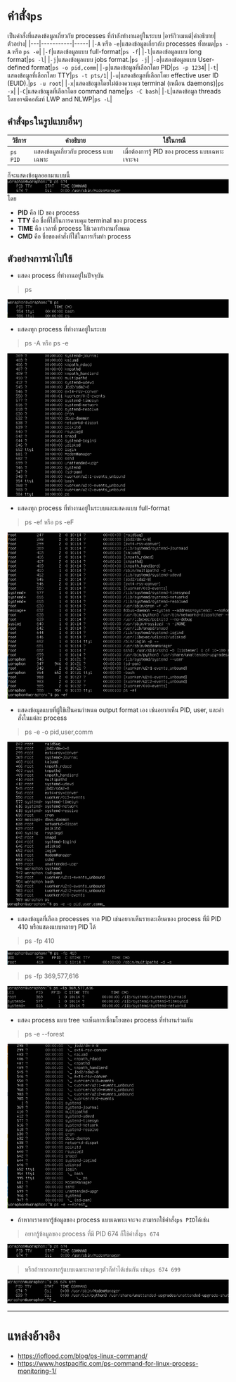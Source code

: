 # คำสั่ง`ps`
เป็นคำสั่งที่แสดงข้อมูลเกี่ยวกับ processes ที่กำลังทำงานอยู่ในระบบ
|อาร์กิวเมนต์|คำอธิบาย|ตัวอย่าง|
|---|-----------|-----|
|`-A` หรือ `-e`|แสดงข้อมูลเกี่ยวกับ processes ทั้งหมด|`ps -A` หรือ `ps -e`|
|`-f`|แสดงข้อมูลแบบ full-format|`ps -f`|
|`-l`|แสดงข้อมูลแบบ long format|`ps -l`|
|`-j`|แสดงข้อมูลแบบ jobs format.|`ps -j`|
|`-o`|แสดงข้อมูลแบบ User-defined format|`ps -o pid,comm`|
|`-p`|แสดงข้อมูลที่เลือกโดย PID|`ps -p 1234`|
|`-t`|แสดงข้อมูลที่เลือกโดย TTY|`ps -t pts/1`|
|`-u`|แสดงข้อมูลที่เลือกโดย effective user ID (EUID).|`ps -u root`|
|`-x`|แสดงข้อมูลโดยไม่ต้องควบคุม terminal (เหมือน daemons)|`ps -x`|
|`-C`|แสดงข้อมูลที่เลือกโดย command name|`ps -C bash`|
|`-L`|แสดงข้อมูล threads โดยอาจมีคอลัมท์ LWP and NLWP|`ps -L`|
## คำสั่ง`ps`ในรูปแบบอื่นๆ
|วิธีการ|คำอธิบาย|ใช้ในกรณี|
|---|-----------|-----|
|`ps PID`|แสดงข้อมูลเกี่ยวกับ process แบบเฉพาะ|เมื่อต้องการรู้ PID ของ process แบบเฉพาะเจาะจง|

ก็จะแสดงข้อมูลออกมาแบบนี้  
![pspid674.png](../../Assets/ps/pspid674.png)
โดย 
- **PID** คือ ID ของ process
- **TTY** คือ ชื่อที่ใช้ในการควบคุม terminal ของ process
- **TIME** คือ เวลาที่ process ใช้เวลาทำงานทั้งหมด
- **CMD** คือ ชื่อของคำสั่งที่ใช้ในการเริ่มทำ process
## ตัวอย่างการนำไปใช้
- แสดง process ที่ทำงานอยู่ในปัจจุบัน
> ps

![ps.png](../../Assets/ps/ps.png)
- แสดงทุก process ที่ทำงานอยู่ในระบบ
> ps -A หรือ ps -e

![ps-A.png](../../Assets/ps/ps-A.png)
- แสดงทุก process ที่ทำงานอยู่ในระบบและแสดงแบบ full-format
> ps -ef หรือ ps -eF

![ps-ef.png](../../Assets/ps/ps-ef.png)
- แสดงข้อมูลแบบที่ผู้ใช้เป็นคนกำหนด output format เอง เช่นอยากเห็น PID, user, และคำสั่งในแต่ละ process
> ps -e -o pid,user,comm

![ps-e-o.png](../../Assets/ps/ps-e-o.png)
- แสดงข้อมูลที่เลือก processes จาก PID เช่นอยากเห็นรายละเอียดของ process ที่มี PID 410 หรือแสดงแบบหลายๆ PID ได้
> ps -fp 410

![ps-fp410.png](../../Assets/ps/ps-fp410.png)
> ps -fp 369,577,616

![ps-fp369.png](../../Assets/ps/ps-fp369.png)
- แสดง process แบบ tree จะเห็นการเชื่อมโยงของ process ที่ทำงานร่วมกัน
> ps -e --forest

![ps-e--forest.png](../../Assets/ps/ps-e--forest.png)
- ถ้าหากเราอยากรู้ข้อมูลของ process แบบเฉพาะเจาะจง สามารถใช้คำสั่ง`ps PID`ได้เช่น
> อยากรู้ข้อมูลของ process ที่มี PID 674 ก็ใช้คำสั่ง`ps 674`

![pspid674.png](../../Assets/ps/pspid674.png)
> หรือถ้าหากอยากรู้แบบเฉพาะหลายๆตัวก็ทำได้เช่นกัน เช่น`ps 674 699`

![pspid674699.png](../../Assets/ps/pspid674699.png)
***
# แหล่งอ้างอิง
- https://ioflood.com/blog/ps-linux-command/
- https://www.hostpacific.com/ps-command-for-linux-process-monitoring-1/
